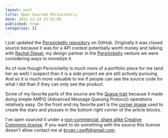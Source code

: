 ```yaml
---
layout: post
title: Open Sourced Persnicketly
date: 2011-12-24 15:52:05
published: true
categories: []
---
```

 
I just updated the [Persnicketly repository](http://github.com/bryanjswift/persnicketly) on GitHub. Originally it was closed source because it was for a API contest potentially worth money and talking with [Rachel Diesel](http://dieselation.com/), my design partner in the [Persnicketly](http://persnicketly.com) venture we were considering ways to monetize it.

As of now though Persnicketly is much more of a portfolio piece for me (and her as well) I suspect than it is a side project we are still actively pursuing. And so it is much more valuable to me if people can see the source code for what I did than if they can only see the product.

Some of my favorite parts of the source are the [Queue trait](https://github.com/bryanjswift/persnicketly/blob/master/src/main/scala/com/persnicketly/mill/Queue.scala) because it made doing simple AMPQ (Advanced Message Queuing Protocol) operations relatively easy. On the front end my favorite part is the [corner image](https://github.com/bryanjswift/persnicketly/blob/master/src/main/webapp/img/corner.png) used to create the stars and plusses in the bottom right corner of the article blocks.

I've open sourced it under a [non-commercial, share alike Creative Commons license](http://creativecommons.org/licenses/by-nc-sa/3.0/). If you want to do something with the source this license doesn't allow contact me at <bryan.j.swift@gmail.com>.